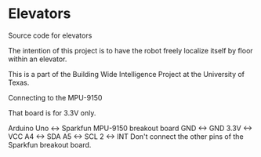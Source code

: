Elevators
=========

Source code for elevators

The intention of this project is to have the robot freely localize itself by floor within an elevator. 

This is a part of the Building Wide Intelligence Project at the University of Texas.


Connecting to the MPU-9150

That board is for 3.3V only.

Arduino Uno <-> Sparkfun MPU-9150 breakout board
GND 	<-> GND
3.3V 	<-> VCC
A4 	<-> SDA
A5 	<-> SCL
2 	<-> INT
Don't connect the other pins of the Sparkfun breakout board.
